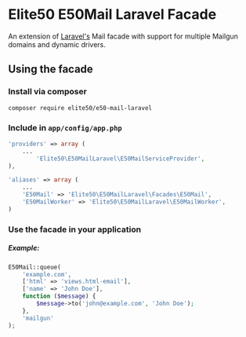 # Elite50 E50Mail Laravel Facade

An extension of [Laravel's](http://laravel.com/) Mail facade with support for multiple Mailgun domains and dynamic drivers.

## Using the facade

### Install via composer

```shell
composer require elite50/e50-mail-laravel
```

### Include in `app/config/app.php`

```php
'providers' => array (
    ...
		'Elite50\E50MailLaravel\E50MailServiceProvider',
),

'aliases' => array (
    ...
    'E50Mail' => 'Elite50\E50MailLaravel\Facades\E50Mail',
    'E50MailWorker' => 'Elite50\E50MailLaravel\E50MailWorker',
)
```

### Use the facade in your application

##### Example:
```php
E50Mail::queue(
    'example.com',
    ['html' => 'views.html-email'],
    ['name' => 'John Doe'],
    function ($message) {
        $message->to('john@example.com', 'John Doe');
    },
    'mailgun'
);
```
